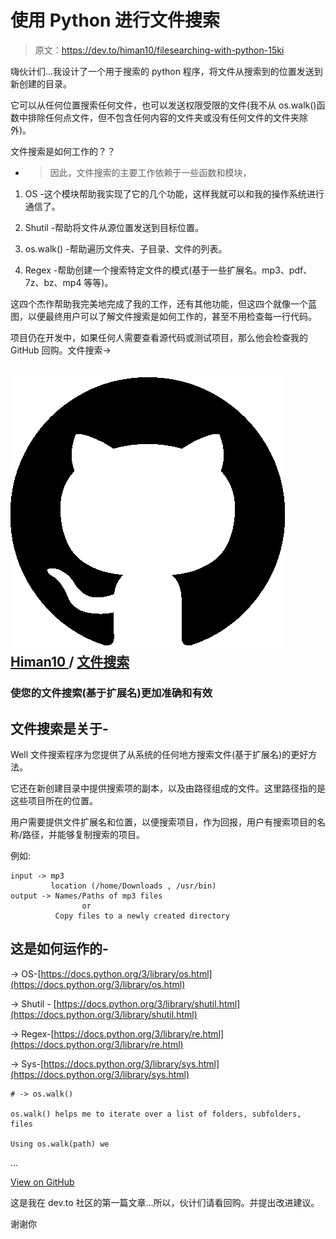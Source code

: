 # 使用 Python 进行文件搜索

> 原文：<https://dev.to/himan10/filesearching-with-python-15ki>

嗨伙计们...我设计了一个用于搜索的 python 程序，将文件从搜索到的位置发送到新创建的目录。

它可以从任何位置搜索任何文件，也可以发送权限受限的文件(我不从 os.walk()函数中排除任何点文件，但不包含任何内容的文件夹或没有任何文件的文件夹除外)。

文件搜索是如何工作的？？
- >因此，文件搜索的主要工作依赖于一些函数和模块，

1.  OS -这个模块帮助我实现了它的几个功能，这样我就可以和我的操作系统进行通信了。

2.  Shutil -帮助将文件从源位置发送到目标位置。

3.  os.walk() -帮助遍历文件夹、子目录、文件的列表。

4.  Regex -帮助创建一个搜索特定文件的模式(基于一些扩展名。mp3、pdf、7z、bz、mp4 等等)。

这四个杰作帮助我完美地完成了我的工作，还有其他功能，但这四个就像一个蓝图，以便最终用户可以了解文件搜索是如何工作的，甚至不用检查每一行代码。

项目仍在开发中，如果任何人需要查看源代码或测试项目，那么他会检查我的 GitHub 回购。文件搜索->

## ![GitHub logo](img/a73f630113876d78cff79f59c2125b24.png) [ Himan10 ](https://github.com/Himan10) / [文件搜索](https://github.com/Himan10/FileSearching)

### 使您的文件搜索(基于扩展名)更加准确和有效

<article class="markdown-body entry-content container-lg" itemprop="text">

# 文件搜索是关于-

Well 文件搜索程序为您提供了从系统的任何地方搜索文件(基于扩展名)的更好方法。

它还在新创建目录中提供搜索项的副本，以及由路径组成的文件。这里路径指的是这些项目所在的位置。

用户需要提供文件扩展名和位置，以便搜索项目，作为回报，用户有搜索项目的名称/路径，并能够复制搜索的项目。

例如:

```
input -> mp3
         location (/home/Downloads , /usr/bin)
output -> Names/Paths of mp3 files
                or
          Copy files to a newly created directory 
```

# 这是如何运作的-

-> OS-[https://docs.python.org/3/library/os.html](https://docs.python.org/3/library/os.html)

-> Shutil - [https://docs.python.org/3/library/shutil.html](https://docs.python.org/3/library/shutil.html)

-> Regex-[https://docs.python.org/3/library/re.html](https://docs.python.org/3/library/re.html)

-> Sys-[https://docs.python.org/3/library/sys.html](https://docs.python.org/3/library/sys.html)

```
# -> os.walk()

os.walk() helps me to iterate over a list of folders, subfolders, files

Using os.walk(path) we
```

…</article>

[View on GitHub](https://github.com/Himan10/FileSearching)

这是我在 dev.to 社区的第一篇文章...所以，伙计们请看回购。并提出改进建议。

谢谢你